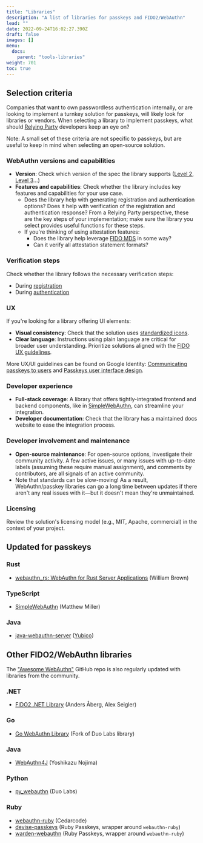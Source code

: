 ```yaml
---
title: "Libraries"
description: "A list of libraries for passkeys and FIDO2/WebAuthn"
lead: ""
date: 2022-09-24T16:02:27.390Z
draft: false
images: []
menu:
  docs:
    parent: "tools-libraries"
weight: 701
toc: true
---
```


## Selection criteria

Companies that want to own passwordless authentication internally, or are looking to implement a turnkey solution for passkeys, will likely look for libraries or vendors. When selecting a library to implement passkeys, what should [Relying Party](/docs/reference/terms/#relying-party-rp) developers keep an eye on?

Note: A small set of these criteria are not specific to passkeys, but are useful
to keep in mind when selecting an open-source solution.

### WebAuthn versions and capabilities

- **Version**: Check which version of the spec the library supports ([Level 2](https://www.w3.org/TR/webauthn-2/), [Level 3](https://www.w3.org/TR/webauthn-3/)…)
- **Features and capabilities**: Check whether the library includes key features and capabilities for your use case.
  - Does the library help with generating registration and authentication options? Does it help with verification of the registration and authentication response? From a Relying Party perspective, these are the key steps of your implementation; make sure the library you select provides useful functions for these steps.
  - If you're thinking of using attestation features:
    - Does the library help leverage [FIDO MDS](https://fidoalliance.org/metadata/) in some way?
    - Can it verify all attestation statement formats?

### Verification steps

Check whether the library follows the necessary verification steps:

- During [registration](https://developers.google.com/identity/passkeys/developer-guides/server-registration#appendix_verification_of_the_registration_response)
- During [authentication](https://developers.google.com/identity/passkeys/developer-guides/server-authentication#appendix_verification_of_the_authentication_response)

### UX

If you're looking for a library offering UI elements:

- **Visual consistency**: Check that the solution uses [standardized icons](https://fidoalliance.org/passkeys/#:~:text=a%20user%E2%80%99s%20passkeys.-,Passkey%20Logo,-Look%20for%20the).
- **Clear language**: Instructions using plain language are critical for broader user understanding. Prioritize solutions aligned with the [FIDO UX guidelines](https://fidoalliance.org/ux-guidelines-for-passkey-creation-and-sign-ins/).

More UX/UI guidelines can be found on Google Identity: [Communicating passkeys to users](https://developers.google.com/identity/passkeys/ux/communicating-passkeys)
and [Passkeys user interface design](https://developers.google.com/identity/passkeys/ux/user-interface-design).

### Developer experience

- **Full-stack coverage**: A library that offers tightly-integrated frontend and backend components, like in [SimpleWebAuthn](https://simplewebauthn.dev/docs/), can streamline your integration.
- **Developer documentation**: Check that the library has a maintained docs website to ease the integration process.

### Developer involvement and maintenance

- **Open-source maintenance**: For open-source options, investigate their community activity. A few active issues, or many issues with up-to-date labels (assuming these require manual assignment), and comments by contributors, are all signals of an active community.
- Note that standards can be slow-moving! As a result, WebAuthn/passkey libraries can go a long time between updates if there aren't any real issues with it—but it doesn't mean they're unmaintained.

### Licensing

Review the solution's licensing model (e.g., MIT, Apache, commercial) in the
context of your project.

## Updated for passkeys

### Rust

- [webauthn_rs: WebAuthn for Rust Server Applications](https://docs.rs/webauthn-rs/latest/webauthn_rs/) (William Brown)

### TypeScript

- [SimpleWebAuthn](https://simplewebauthn.dev/) (Matthew Miller)

### Java

- [java-webauthn-server](https://github.com/Yubico/java-webauthn-server) ([Yubico](https://developers.yubico.com/java-webauthn-server/))

## Other FIDO2/WebAuthn libraries

The ["Awesome WebAuthn"](https://github.com/herrjemand/awesome-webauthn) GitHub repo is also regularly updated with libraries from the community.

### .NET

- [FIDO2 .NET Library](https://fido2-net-lib.passwordless.dev/) (Anders Åberg, Alex Seigler)

### Go

- [Go WebAuthn Library](https://github.com/go-webauthn/webauthn) (Fork of Duo Labs library)

### Java

- [WebAuthn4J](https://github.com/webauthn4j/webauthn4j) (Yoshikazu Nojima)

### Python

- [py_webauthn](https://github.com/duo-labs/py_webauthn) (Duo Labs)

### Ruby

- [webauthn-ruby](https://github.com/cedarcode/webauthn-ruby) (Cedarcode)
- [devise-passkeys](https://github.com/ruby-passkeys/devise-passkeys) (Ruby Passkeys, wrapper around `webauthn-ruby`)
- [warden-webauthn](https://github.com/ruby-passkeys/warden-webauthn) (Ruby Passkeys, wrapper around `webauthn-ruby`)

